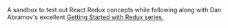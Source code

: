 A sandbox to test out React Redux concepts while following along with Dan Abramov's excellent [Getting Started with Redux series.](https://egghead.io/series/getting-started-with-redux)